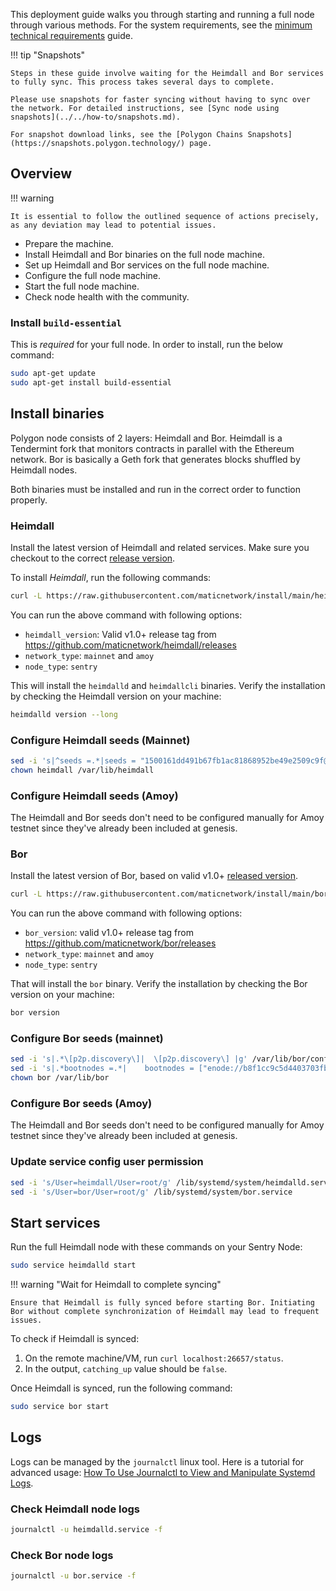<!--
---
comments: true
---
-->

This deployment guide walks you through starting and running a full node through various methods. For the system requirements, see the [minimum technical requirements](../prerequisites.md) guide.

!!! tip "Snapshots"
    
    Steps in these guide involve waiting for the Heimdall and Bor services to fully sync. This process takes several days to complete.

    Please use snapshots for faster syncing without having to sync over the network. For detailed instructions, see [Sync node using snapshots](../../how-to/snapshots.md).

    For snapshot download links, see the [Polygon Chains Snapshots](https://snapshots.polygon.technology/) page.


## Overview

!!! warning
    
    It is essential to follow the outlined sequence of actions precisely, as any deviation may lead to potential issues.

- Prepare the machine.
- Install Heimdall and Bor binaries on the full node machine.
- Set up Heimdall and Bor services on the full node machine.
- Configure the full node machine.
- Start the full node machine.
- Check node health with the community.


### Install `build-essential`

This is *required* for your full node. In order to install, run the below command:

```bash
sudo apt-get update
sudo apt-get install build-essential
```

## Install binaries

Polygon node consists of 2 layers: Heimdall and Bor. Heimdall is a Tendermint fork that monitors contracts in parallel with the Ethereum network. Bor is basically a Geth fork that generates blocks shuffled by Heimdall nodes.

Both binaries must be installed and run in the correct order to function properly.

### Heimdall

Install the latest version of Heimdall and related services. Make sure you checkout to the correct [release version](https://github.com/maticnetwork/heimdall/releases).

To install *Heimdall*, run the following commands:

```bash
curl -L https://raw.githubusercontent.com/maticnetwork/install/main/heimdall.sh | bash -s -- <heimdall_version> <network_type> <node_type>
```

You can run the above command with following options:

- `heimdall_version`: Valid v1.0+ release tag from https://github.com/maticnetwork/heimdall/releases
- `network_type`: `mainnet` and `amoy`
- `node_type`: `sentry`

This will install the `heimdalld` and `heimdallcli` binaries. Verify the installation by checking the Heimdall version on your machine:

```bash
heimdalld version --long
```

### Configure Heimdall seeds (Mainnet)

```bash
sed -i 's|^seeds =.*|seeds = "1500161dd491b67fb1ac81868952be49e2509c9f@52.78.36.216:26656,dd4a3f1750af5765266231b9d8ac764599921736@3.36.224.80:26656,8ea4f592ad6cc38d7532aff418d1fb97052463af@34.240.245.39:26656,e772e1fb8c3492a9570a377a5eafdb1dc53cd778@54.194.245.5:26656,6726b826df45ac8e9afb4bdb2469c7771bd797f1@52.209.21.164:26656"|g' /var/lib/heimdall/config/config.toml
chown heimdall /var/lib/heimdall
```

### Configure Heimdall seeds (Amoy)

The Heimdall and Bor seeds don't need to be configured manually for Amoy testnet since they've already been included at genesis.

### Bor

Install the latest version of Bor, based on valid v1.0+ [released version](https://github.com/maticnetwork/bor/releases).

```bash
curl -L https://raw.githubusercontent.com/maticnetwork/install/main/bor.sh | bash -s -- <bor_version> <network_type> <node_type>
```
You can run the above command with following options:

- `bor_version`: valid v1.0+ release tag from https://github.com/maticnetwork/bor/releases
- `network_type`: `mainnet` and `amoy`
- `node_type`: `sentry`

That will install the `bor` binary. Verify the installation by checking the Bor version on your machine:

```bash
bor version
```

### Configure Bor seeds (mainnet)

```bash
sed -i 's|.*\[p2p.discovery\]|  \[p2p.discovery\] |g' /var/lib/bor/config.toml
sed -i 's|.*bootnodes =.*|    bootnodes = ["enode://b8f1cc9c5d4403703fbf377116469667d2b1823c0daf16b7250aa576bacf399e42c3930ccfcb02c5df6879565a2b8931335565f0e8d3f8e72385ecf4a4bf160a@3.36.224.80:30303", "enode://8729e0c825f3d9cad382555f3e46dcff21af323e89025a0e6312df541f4a9e73abfa562d64906f5e59c51fe6f0501b3e61b07979606c56329c020ed739910759@54.194.245.5:30303"]|g' /var/lib/bor/config.toml
chown bor /var/lib/bor
```

### Configure Bor seeds (Amoy)

The Heimdall and Bor seeds don't need to be configured manually for Amoy testnet since they've already been included at genesis.

### Update service config user permission

```bash
sed -i 's/User=heimdall/User=root/g' /lib/systemd/system/heimdalld.service
sed -i 's/User=bor/User=root/g' /lib/systemd/system/bor.service
```

## Start services

Run the full Heimdall node with these commands on your Sentry Node:

```bash
sudo service heimdalld start
```

!!! warning "Wait for Heimdall to complete syncing"

    Ensure that Heimdall is fully synced before starting Bor. Initiating Bor without complete synchronization of Heimdall may lead to frequent issues.

To check if Heimdall is synced:
  1. On the remote machine/VM, run `curl localhost:26657/status`.
  2. In the output, `catching_up` value should be `false`.

Once Heimdall is synced, run the following command:

```bash
sudo service bor start
```

## Logs

Logs can be managed by the `journalctl` linux tool. Here is a tutorial for advanced usage: [How To Use Journalctl to View and Manipulate Systemd Logs](https://www.digitalocean.com/community/tutorials/how-to-use-journalctl-to-view-and-manipulate-systemd-logs).

### Check Heimdall node logs

```bash
journalctl -u heimdalld.service -f
```

### Check Bor node logs

```bash
journalctl -u bor.service -f
```